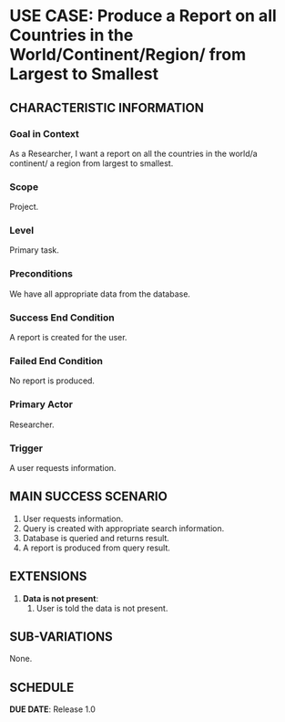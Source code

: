 # USE CASE: Produce a Report on all Countries in the World/Continent/Region/ from Largest to Smallest

## CHARACTERISTIC INFORMATION

### Goal in Context

As a Researcher, I want a report on all the countries in the world/a continent/ a region from largest to smallest.

### Scope

Project.

### Level

Primary task.

### Preconditions

We have all appropriate data from the database.

### Success End Condition

A report is created for the user.

### Failed End Condition

No report is produced.

### Primary Actor

Researcher.

### Trigger

A user requests information.

## MAIN SUCCESS SCENARIO

1. User requests information.
2. Query is created with appropriate search information.
3. Database is queried and returns result.
4. A report is produced from query result.

## EXTENSIONS

1. **Data is not present**:
    1. User is told the data is not present.

## SUB-VARIATIONS

None.

## SCHEDULE

**DUE DATE**: Release 1.0